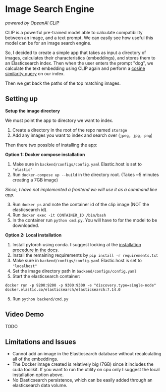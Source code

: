 # Image Search Engine
*powered by [OpeanAI CLIP](https://github.com/openai/CLIP)*

CLIP is a powerful pre-trained model able to calculate compatibility between an 
image, and a text prompt. We can easily see how useful this model can be for an image search
engine. 

So, I decided to create a simple app that takes as input a directory of images, calculates their
characteristics (embeddings), and stores them to an Elasticsearch index. Then when the user
enters the prompt "dog", we calculate the text embedding using CLIP again and perform a [cosine
similarity query](https://www.elastic.co/guide/en/elasticsearch/reference/current/query-dsl-script-score-query.html#vector-functions) 
on our index.

Then we get back the paths of the top matching images.

## Setting up

**Setup the image directory**

We must point the app to directory we want to index.
1. Create a directory in the root of the repo named `storage`
2. Add any images you want to index and search over (`jpeg, jpg, png`)

Then there two possible of installing the app:

**Option 1: Docker compose installation**

1. Make sure in `backend/configs/config.yaml` Elastic.host is set to `"elastic"`
2. Run `docker-compose up --build` in the directory root. (Takes ~5 minutes creating a 7GB image)

*Since, I have not implemented a frontend we will use it as a command line app.*

3. Run `docker ps` and note the container id of the clip image (NOT the elasticsearch id).
4. Run `docker exec -it CONTAINER_ID /bin/bash`
5. In the container run `python cmd.py`. You will have to for the model to be downloaded.

**Option 2: Local installation**

1. Install pytorch using conda. I suggest looking at the [installation procedure in the docs](https://pytorch.org/).
2. Install the remaining requirements by `pip install -r requirements.txt`
3. Make sure in `backend/configs/config.yaml` Elastic.host is set to `"localhost"`
4. Set the image directory path in `backend/configs/config.yaml`
4. Start the elasticsearch container:
   
`docker run -p 9200:9200 -p 9300:9300 -e "discovery.type=single-node" docker.elastic.co/elasticsearch/elasticsearch:7.14.0`

5. Run `python backend/cmd.py`

## Video Demo

TODO

## Limitations and Issues

* Cannot add an image in the Elasticsearch database without recalculating all of the embeddings.
* The Docker image created is relatively big (7GB) since it includes the cuda toolikit. If you want to run the utility on cpu only I suggest the local installation option above.
* No Elasticsearch persistence, which can be easily added through an elasticsearch data volume.
